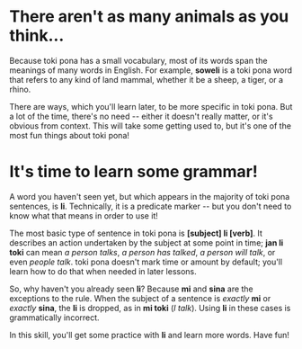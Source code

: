 # There aren't as many animals as you think...

Because toki pona has a small vocabulary, most of its words span the meanings of
many words in English. For example, **soweli** is a toki pona word that refers to
any kind of land mammal, whether it be a sheep, a tiger, or a rhino.

There are ways, which you'll learn later, to be more specific in toki pona. But
a lot of the time, there's no need -- either it doesn't really matter, or it's
obvious from context. This will take some getting used to, but it's one of the
most fun things about toki pona!

# It's time to learn some grammar!

A word you haven't seen yet, but which appears in the majority of toki pona sentences,
is **li**. Technically, it is a predicate marker -- but you don't need to know
what that means in order to use it!

The most basic type of sentence in toki pona is **[subject] li [verb]**. It describes
an action undertaken by the subject at some point in time; **jan li toki** can mean
*a person talks*, *a person has talked*, *a person will talk*, or even *people talk*.
toki pona doesn't mark time or amount by default; you'll learn how to do that when
needed in later lessons.

So, why haven't you already seen **li**? Because **mi** and **sina** are the exceptions
to the rule. When the subject of a sentence is *exactly* **mi** or *exactly* **sina**,
the **li** is dropped, as in **mi toki** (*I talk*). Using **li** in these cases
is grammatically incorrect.

In this skill, you'll get some practice with **li** and learn more words. Have fun!
